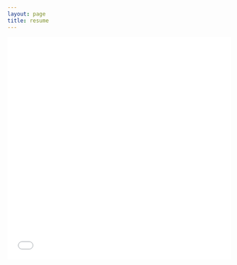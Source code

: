 ```yaml
---
layout: page
title: resume
---
```

<embed src="/assets/uploads/matkins_resume_2024.pdf.pdf" type="application/pdf" width="100%" height="500">



![]()
